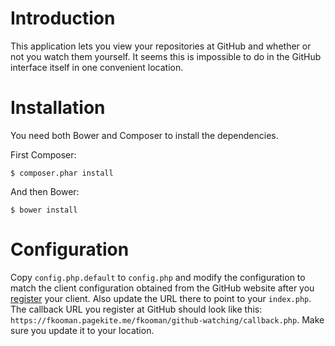 # Introduction
This application lets you view your repositories at GitHub and whether or not
you watch them yourself. It seems this is impossible to do in the GitHub 
interface itself in one convenient location.

# Installation
You need both Bower and Composer to install the dependencies.

First Composer:

    $ composer.phar install

And then Bower:

    $ bower install

# Configuration
Copy `config.php.default` to `config.php` and modify the configuration to
match the client configuration obtained from the GitHub website after you 
[register](https://github.com/settings/application) your client. Also update
the URL there to point to your `index.php`. The callback URL you register at
GitHub should look like this: 
`https://fkooman.pagekite.me/fkooman/github-watching/callback.php`. Make sure 
you update it to your location.
